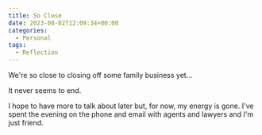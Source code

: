 ```yaml
---
title: So Close
date: 2023-08-02T12:09:34+00:00
categories:
  - Personal
tags:
  - Reflection
---
```


We're so close to closing off some family business yet...

It never seems to end.

I hope to have more to talk about later but, for now, my energy is gone. I've spent the evening on the phone and email with agents and lawyers and I'm just friend.